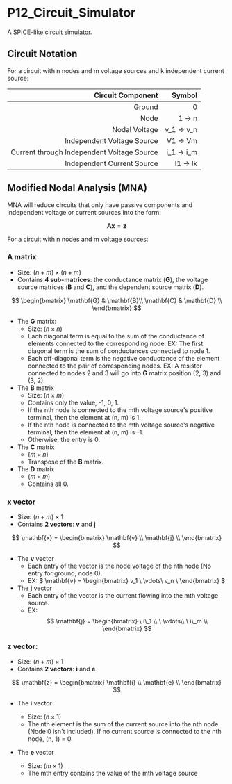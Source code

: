 # P12_Circuit_Simulator
 A SPICE-like circuit simulator.

## Circuit Notation

For a circuit with n nodes and m voltage sources and k independent current source:

| Circuit Component | Symbol |
| --:|--:|
| Ground | 0 |
| Node | 1 $\to$ n |
| Nodal Voltage | v_1 $\to$ v_n |
| Independent Voltage Source | V1 $\to$ Vm |
| Current through Independent Voltage Source | i_1 $\to$ i_m|
| Independent Current Source | I1 $\to$ Ik |

## Modified Nodal Analysis (MNA)

MNA will reduce circuits that only have passive components and independent voltage or current sources into the form:

$$\mathbf{Ax} = \mathbf{z}$$

For a circuit with n nodes and m voltage sources:

### $\mathbf{A}$ matrix
* Size: $(n + m) \times (n + m)$
* Contains **4 sub-matrices**: the conductance matrix ($\mathbf{G}$), the voltage source matrices ($\mathbf{B}$ and $\mathbf{C}$), and the dependent source matrix ($\mathbf{D}$).

$$
\begin{bmatrix}
\mathbf{G} &  \mathbf{B}\\
\mathbf{C} & \mathbf{D} \\
\end{bmatrix}
$$

* The $\mathbf{G}$ matrix:
    * Size: $(n \times n)$
    * Each diagonal term is equal to the sum of the conductance of elements connected to the corresponding node. EX: The first diagonal term is the sum of conductances connected to node 1.
    * Each off-diagonal term is the negative conductance of the element connected to the pair of corresponding nodes. EX: A resistor connected to nodes 2 and 3 will go into $\mathbf{G}$ matrix position (2, 3) and (3, 2).
* The $\mathbf{B}$ matrix 
    * Size: $(n \times m)$
    * Contains only the value, -1, 0, 1.
    * If the nth node is connected to the mth voltage source's positive terminal, then the element at (n, m) is 1.
    * If the nth node is connected to the mth voltage source's negative terminal, then the element at (n, m) is -1.
    * Otherwise, the entry is 0.
    <!-- need to change the C and D matrix when considering dependent source -->
* The $\mathbf{C}$ matrix
    * $(m \times n)$
    * Transpose of the $\mathbf{B}$ matrix.
* The $\mathbf{D}$ matrix
    * $(m \times m)$
    * Contains all 0.

### $\mathbf{x}$ vector
* Size: $(n + m) \times 1$
* Contains **2 vectors**: $\mathbf{v}$ and $\mathbf{j}$

$$
\mathbf{x} = 
\begin{bmatrix}
\mathbf{v} \\
\mathbf{j} \\
\end{bmatrix}
$$

* The $\mathbf{v}$ vector
    * Each entry of the vector is the node voltage of the nth node (No entry for ground, node 0).
    * EX: 
    $
      \mathbf{v} = 
      \begin{bmatrix}
      v\_1 \\
      \vdots\\
      v\_n \\
      \end{bmatrix}
    $
* The $\mathbf{j}$ vector 
    * Each entry of the vector is the current flowing into the mth voltage source.
    * EX: 
    $$
      \mathbf{j} = 
      \begin{bmatrix}
      \ i\_1 \\
      \ \vdots\\
      \ i\_m \\
      \end{bmatrix}
    $$
### $\mathbf{z}$ vector:
* Size: $(n + m) \times 1$
* Contains **2 vectors**: $\mathbf{i}$ and $\mathbf{e}$

$$
\mathbf{z} = 
\begin{bmatrix}
\mathbf{i} \\
\mathbf{e} \\
\end{bmatrix}
$$

* The $\mathbf{i}$ vector
    * Size: $(n \times 1)$
    * The nth element is the sum of the current source into the nth node (Node 0 isn't included). If no current source is connected to the nth node, (n, 1) = 0.

 * The $\mathbf{e}$ vector
    * Size: $(m \times 1)$
    * The mth entry contains the value of the mth voltage source

    